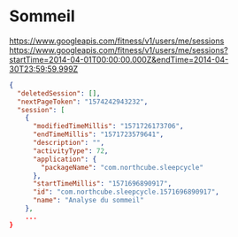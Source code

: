 # Sommeil
https://www.googleapis.com/fitness/v1/users/me/sessions
https://www.googleapis.com/fitness/v1/users/me/sessions?startTime=2014-04-01T00:00:00.000Z&endTime=2014-04-30T23:59:59.999Z

```json
{
  "deletedSession": [], 
  "nextPageToken": "1574242943232", 
  "session": [
    {
      "modifiedTimeMillis": "1571726173706", 
      "endTimeMillis": "1571723579641", 
      "description": "", 
      "activityType": 72, 
      "application": {
        "packageName": "com.northcube.sleepcycle"
      }, 
      "startTimeMillis": "1571696890917", 
      "id": "com.northcube.sleepcycle.1571696890917", 
      "name": "Analyse du sommeil"
    }, 
    ...
}
```